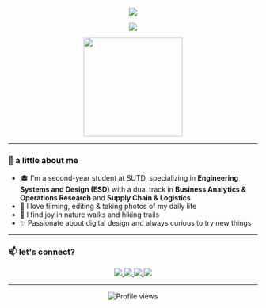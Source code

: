 <!-- 🌌 Animated Capsule Header -->
<p align="center">
  <img src="https://capsule-render.vercel.app/api?type=waving&color=0f0c29,302b63,24243e&height=100&section=header&text=Hi,%20I'm%20Esther!&fontSize=28&animation=fadeIn" />
</p>

<!-- 🧃 Animated Typing Message -->
<p align="center">
  <img src="https://readme-typing-svg.herokuapp.com?font=Fira+Code&pause=1000&color=F58DAF&center=true&width=435&lines=This+page+is+in+progress..." />
</p>

<!-- 🎞️ GIF -->
<p align="center">
  <img src="https://media.giphy.com/media/v1.Y2lkPTc5MGI3NjExN3V2YjQ2bDJrdjNhbHlhM2x4MzB2czgwdnFnaWZjaW16MXR1aWZ4diZlcD12MV9naWZzX3NlYXJjaCZjdD1n/8Fen6U1xLx2kbeS1f8/giphy.gif" height="200"/>
</p>

---

### 🍃 a little about me

- 🎓 I'm a second-year student at SUTD, specializing in **Engineering Systems and Design (ESD)** with a dual track in **Business Analytics & Operations Research** and **Supply Chain & Logistics**
- 📸 I love filming, editing & taking photos of my daily life
- 🥾 I find joy in nature walks and hiking trails
- ✨ Passionate about digital design and always curious to try new things

---

### 📫 let's connect?

<p align="center">
  <a href="https://www.linkedin.com/in/aureliaesther/">
    <img src="https://img.shields.io/badge/LinkedIn-0077B5?style=for-the-badge&logo=linkedin&logoColor=white"/>
  </a>
  <a href="https://instagram.com/_aesther">
    <img src="https://img.shields.io/badge/Instagram-E4405F?style=for-the-badge&logo=instagram&logoColor=white"/>
  </a>
  <a href="https://t.me/aurrtherr">
    <img src="https://img.shields.io/badge/Telegram-26A5E4?style=for-the-badge&logo=telegram&logoColor=white"/>
  </a>
  <a href="https://youtube.com/@aurrtherr">
    <img src="https://img.shields.io/badge/YouTube-FF0000?style=for-the-badge&logo=youtube&logoColor=white"/>
  </a>
</p>


---

<p align="center">
  <img src="https://komarev.com/ghpvc/?username=aureliaesther&color=lightpink" alt="Profile views" />
</p>
